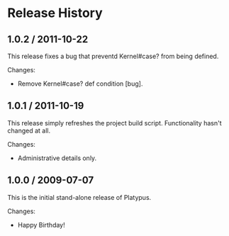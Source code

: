 # Release History

## 1.0.2 / 2011-10-22

This release fixes a bug that preventd Kernel#case? from being defined.

Changes:

* Remove Kernel#case? def condition [bug].


## 1.0.1 / 2011-10-19

This release simply refreshes the project build script.
Functionality hasn't changed at all.

Changes:

* Administrative details only.


## 1.0.0 / 2009-07-07

This is the initial stand-alone release of Platypus.

Changes:

* Happy Birthday!
